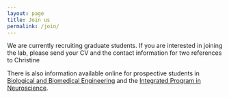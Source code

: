 ```yaml
---
layout: page
title: Join us
permalink: /join/
---
```


                        
We are currently recruiting graduate students. If you are interested in joining the lab, please send your CV and the contact information for two references to Christine <a href="mailto:{{ site.email }}" target="_blank"><i class="fa fa-envelope" aria-hidden="true"></i></a> 

There is also information available online for prospective students in [Biological and Biomedical Engineering](http://www.mcgill.ca/bbme) and the [Integrated Program in Neuroscience](https://www.mcgill.ca/ipn/).
